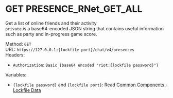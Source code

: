<!-- This file is automatically generated! Do not edit it directly! See https://github.com/techchrism/valorant-api-docs/blob/trunk/contributing.md for more information. -->

# GET PRESENCE_RNet_GET_ALL

Get a list of online friends and their activity  
`private` is a base64-encoded JSON string that contains useful information such as party and in-progress game score.  


Method: `GET`  
URL: `https://127.0.0.1:{lockfile port}/chat/v4/presences`  
Headers:
 - `Authorization`: `Basic {base64 encoded "riot:{lockfile password}"}`

Variables:
 - `{lockfile password}` and `{lockfile port}`: Read [Common Components - Lockfile Data](../common-components.md#lockfile-data)

